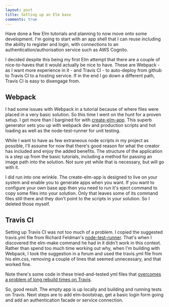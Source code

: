 ```yaml
---
layout: post
title: Setting up an Elm base
comments: true
---
```


Have done a few Elm tutorials and planning to now move onto some development. I'm going to start with an app shell that I can reuse including the ability to register and login, with connections to an authentication/authorisation service such as AWS Cognito.

I decided despite this being my first Elm attempt that there are a couple of nice-to-haves that it would actually be nice to have. These are Webpack - as I want more experience in it - and Travis CI - to auto-deploy from github to Travis CI to a hosting service. If in the end I go down a different path, Travis CI is easy to disengage from.

## Webpack
I had some issues with Webpack in a tutorial because of where files were placed in a very basic solution. So this time I went on the hunt for a proven setup. I got more than I bargined for with [create-elm-app](https://github.com/halfzebra/create-elm-app). This superb generator sets you up with webpack dev and production scripts and hot loading as well as the node-test-runner for unit testing.

While I want to have as few extraneous node scripts in my project as possible, I'll assume for now that there's good reason for what the creator has included and enjoy the added benefits. The structure of the application is a step up from the basic tutorials, including a method for passing an image path into the solution. Not sure yet while that is necessary, but will go with it.

I did run into one wrinkle. The create-elm-app is designed to live on your system and enable you to generate apps when you want. If you want to configure your own base app then you need to run it's eject command to copy some files into your solution. Only that leaves some of its command files still there and they don't point to the scripts in your solution. So I deleted those myself.

## Travis CI
Setting up Travis CI was not too much of a problem. I copied the suggested travis.yml file from Richard Feldman's [node-test-runner](https://github.com/rtfeldman/node-test-runner). That's when I discovered the elm-make command he had in it didn't work in this context. Rather than spend too much time working out why, when I'm building with Webpack, I took the suggestion in a forum and used the travis.yml file from his elm.css, removing a couple of lines that seemed unnecessary, and that worked fine. 

Note there's some code in these tried-and-tested yml files that [overcomes a problem of long rebuild times on Travis](https://github.com/elm-lang/elm-compiler/issues/1473#issuecomment-245704142).

So, good result. The empty app is up locally and building and running tests on Travis. Next steps are to add elm-bootstrap, get a basic login form going and add an authentication facade or service connection.
